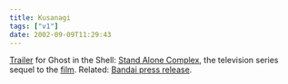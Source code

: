 ```yaml
---
title: Kusanagi
tags: ["v1"]
date: 2002-09-09T11:29:43
---
```


[Trailer][1] for Ghost in the Shell: [Stand Alone Complex][2], the television series sequel to the [film][3]. Related: [Bandai press release][4].

[1]: http://www.animeshon.net/downloads/movies/ "Ghost in the Shell: Stand Alone Complex Trailer (no trace of the larger versions anywhere, alas)"
[2]: http://www.production-ig.com/Ghost_TV.html "Production IG: Stand Alone Complex"
[3]: http://uk.imdb.com/Title?0113568 "IMDb: Ghost in the Shell"
[4]: http://www.animetourist.com/article.php?sid=283 "Anime Tourist: Bandai Acquires Ghost in the Shell: Stand Alone Complex"
